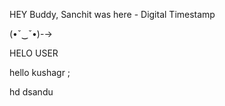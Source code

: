 HEY Buddy, Sanchit was here - Digital Timestamp 


(•ˇ‿ˇ•)-→

HELO USER


hello kushagr ;

hd
dsandu
